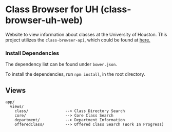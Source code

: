 # Class Browser for UH (class-browser-uh-web)

Website to view information about classes at the University of Houston. This project utilizes the ```class-browser-api```, which could be found at [here.](https://github.com/robert-vo/class-browser-api)  

### Install Dependencies

The dependency list can be found under ```bower.json```. 

To install the dependencies, run ```npm install```, in the root directory.

## Views

```
app/
  views/
    class/                --> Class Directory Search
    core/                 --> Core Class Search
    department/           --> Department Information
    offeredClass/         --> Offered Class Search (Work In Progress)
```
